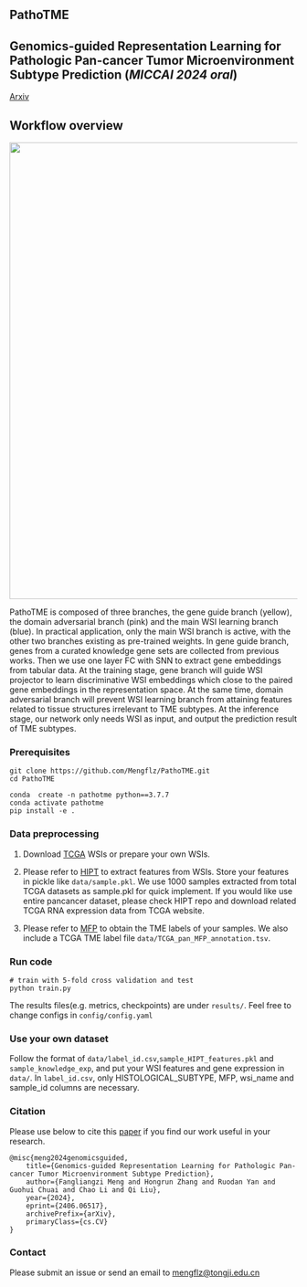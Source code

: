 ## PathoTME

## Genomics-guided Representation Learning for Pathologic Pan-cancer Tumor Microenvironment Subtype Prediction (*MICCAI 2024 oral*)

[Arxiv](https://doi.org/10.48550/arXiv.2406.06517)

## Workflow overview
 <p align="center">
  <img align="center" src="workflow.jpg" width="800px"/>
 </p>
PathoTME is composed of three branches, the gene guide branch (yellow), the domain adversarial branch (pink) and the main WSI learning branch (blue). In practical application, only the main WSI branch is active, with the other two branches existing as pre-trained weights. In gene guide branch, genes from a curated knowledge gene sets are collected from previous works. Then we use one layer FC with SNN to extract gene embeddings from tabular data.
At the training stage, gene branch will guide WSI projector to learn discriminative WSI embeddings which close to the paired gene embeddings in the representation space. At the same time, domain adversarial branch will prevent WSI learning branch from attaining features related to tissue structures irrelevant to TME subtypes. At the inference stage, our network only needs WSI as input, and output the prediction result of TME subtypes.

### Prerequisites

```
git clone https://github.com/Mengflz/PathoTME.git
cd PathoTME

conda  create -n pathotme python==3.7.7
conda activate pathotme
pip install -e .
```

### Data preprocessing

1. Download [TCGA](https://portal.gdc.cancer.gov/projects?filters=%7B%22op%22%3A%22and%22%2C%22content%22%3A%5B%7B%22op%22%3A%22in%22%2C%22content%22%3A%7B%22field%22%3A%22projects.program.name%22%2C%22value%22%3A%5B%22TCGA%22%5D%7D%7D%5D%7D) WSIs or prepare your own WSIs.

2. Please refer to [HIPT](https://github.com/mahmoodlab/HIPT) to extract features from WSIs. Store your features in pickle like `data/sample.pkl`. We use 1000 samples extracted from total TCGA datasets as sample.pkl for quick implement. If you would like use entire pancancer dataset, please check HIPT repo and download related TCGA RNA expression data from TCGA website.

3. Please refer to [MFP](https://github.com/BostonGene/MFP) to obtain the TME labels of your samples.
We also include a TCGA TME label file `data/TCGA_pan_MFP_annotation.tsv`.

### Run code

```
# train with 5-fold cross validation and test
python train.py
```

The results files(e.g. metrics, checkpoints) are under `results/`. Feel free to change configs in `config/config.yaml`

### Use your own dataset

Follow the format of `data/label_id.csv`,`sample_HIPT_features.pkl` and `sample_knowledge_exp`, and put your WSI features and gene expression in `data/`.
In `label_id.csv`, only HISTOLOGICAL_SUBTYPE, MFP, wsi_name and sample_id columns are necessary.

### Citation

Please use below to cite this [paper](https://doi.org/10.48550/arXiv.2406.06517) if you find our work useful in your research.

```
@misc{meng2024genomicsguided,
    title={Genomics-guided Representation Learning for Pathologic Pan-cancer Tumor Microenvironment Subtype Prediction},
    author={Fangliangzi Meng and Hongrun Zhang and Ruodan Yan and Guohui Chuai and Chao Li and Qi Liu},
    year={2024},
    eprint={2406.06517},
    archivePrefix={arXiv},
    primaryClass={cs.CV}
}
```

### Contact

Please submit an issue or send an email to mengflz@tongji.edu.cn
